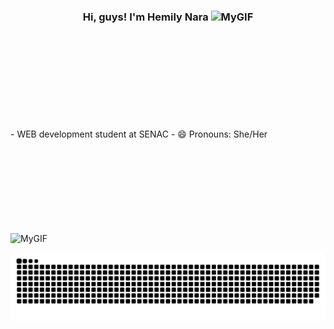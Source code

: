 ### <div align="center"> Hi, guys! I'm Hemily Nara ![MyGIF](https://user-images.githubusercontent.com/109034626/180629285-cb1b7c02-5a32-406e-8320-7703ea1f1bfc.gif)


<br>
<br>
<br>
<br>
<br>
<br>
<br>
<br>
<br>
 - WEB development student at SENAC 
- 😄 Pronouns: She/Her







<br>
<br>
<br>
<br>
<br>
<br>
<br>
<br>
<br>

![MyGIF](https://user-images.githubusercontent.com/109034626/180629285-cb1b7c02-5a32-406e-8320-7703ea1f1bfc.gif)

![Snake animation](https://github.com/hemilynara/hemilynara/blob/output/github-contribution-grid-snake.svg)
